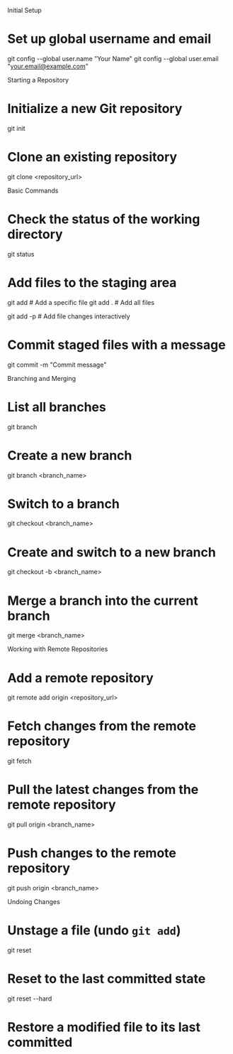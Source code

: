 Initial Setup
# Set up global username and email
git config --global user.name "Your Name"
git config --global user.email "your.email@example.com"

Starting a Repository
# Initialize a new Git repository
git init

# Clone an existing repository
git clone <repository_url>

Basic Commands
# Check the status of the working directory
git status

# Add files to the staging area
git add <file>       # Add a specific file
git add .           # Add all files

git add -p          # Add file changes interactively

# Commit staged files with a message
git commit -m "Commit message"

Branching and Merging
# List all branches
git branch

# Create a new branch
git branch <branch_name>

# Switch to a branch
git checkout <branch_name>

# Create and switch to a new branch
git checkout -b <branch_name>

# Merge a branch into the current branch
git merge <branch_name>

Working with Remote Repositories
# Add a remote repository
git remote add origin <repository_url>

# Fetch changes from the remote repository
git fetch

# Pull the latest changes from the remote repository
git pull origin <branch_name>

# Push changes to the remote repository
git push origin <branch_name>

Undoing Changes
# Unstage a file (undo `git add`)
git reset <file>

# Reset to the last committed state
git reset --hard

# Restore a modified file to its last committed
